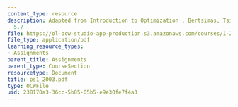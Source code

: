 ```yaml
---
content_type: resource
description: Adapted from Introduction to Optimization , Bertsimas, Tsitsiklis pb
  5.7
file: https://ol-ocw-studio-app-production.s3.amazonaws.com/courses/1-224j-carrier-systems-fall-2003/238170a336cc5b8505b5e9e30fe7f4a3_ps1_2003.pdf
file_type: application/pdf
learning_resource_types:
- Assignments
parent_title: Assignments
parent_type: CourseSection
resourcetype: Document
title: ps1_2003.pdf
type: OCWFile
uid: 238170a3-36cc-5b85-05b5-e9e30fe7f4a3
---
```

